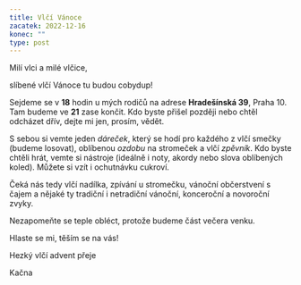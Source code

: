 ```yaml
---
title: Vlčí Vánoce
zacatek: 2022-12-16
konec: ""
type: post
---
```

Milí vlci a milé vlčice,

slíbené vlčí Vánoce tu budou cobydup!

Sejdeme se v **18** hodin u mých rodičů na adrese **Hradešínská 39**, Praha 10. Tam budeme ve **21** zase končit. Kdo byste přišel později nebo chtěl odcházet dřív, dejte mi jen, prosím, vědět.

S sebou si vemte jeden *dáreček*, který se hodí pro každého z vlčí smečky (budeme losovat), oblíbenou *ozdobu* na stromeček a vlčí *zpěvník*. Kdo byste chtěli hrát, vemte si nástroje (ideálně i noty, akordy nebo slova oblíbených koled). Můžete si vzít i ochutnávku cukroví.

Čeká nás tedy vlčí nadílka, zpívání u stromečku, vánoční občerstvení s čajem a nějaké ty tradiční i netradiční vánoční, konceroční a novoroční zvyky. 

Nezapomeňte se teple obléct, protože budeme část večera venku.

Hlaste se mi, těším se na vás!

Hezký vlčí advent přeje 

Kačna
